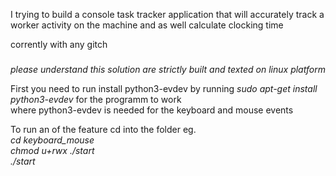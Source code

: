 <p>I trying to build a console task tracker application 
that will accurately track a worker activity
 on the machine and as well calculate clocking time</p>
corrently with any gitch

###

<p><em>please understand this solution are strictly built and texted on linux platform</em></p>
<p>First you need to run install python3-evdev by running <em>sudo apt-get install python3-evdev</em> for the programm to work
<br /> where python3-evdev is needed for the keyboard and mouse events
</p>

<p>To run an of the feature cd into the folder eg.
<br /> <em>cd keyboard_mouse</em>
<br /> <em>chmod u+rwx ./start</em>
<br /> <em>./start</em>
</p>
